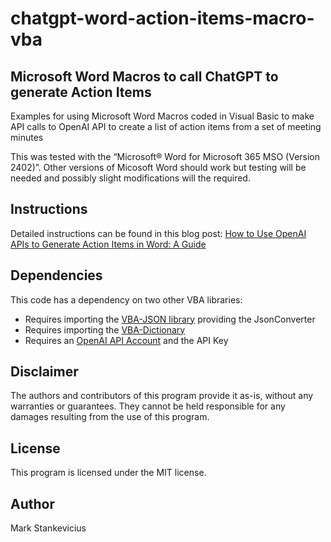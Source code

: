 # chatgpt-word-action-items-macro-vba
## Microsoft Word Macros to call ChatGPT to generate Action Items

Examples for using Microsoft Word Macros coded in Visual Basic to make API calls to OpenAI API to create a list of action items from a set of meeting minutes

This was tested with the “Microsoft® Word for Microsoft 365 MSO (Version 2402)”.  Other versions of Micosoft Word should work but testing will be needed and possibly slight modifications will the required.

## Instructions
Detailed instructions can be found in this blog post: [How to Use OpenAI APIs to Generate Action Items in Word: A Guide](https://www.aiinnovate360.com/post/using-openai-apis-to-generate-action-items-in-word)
## Dependencies
This code has a dependency on two other VBA libraries:
- Requires importing the [VBA-JSON library](https://github.com/VBA-tools/VBA-JSON) providing the JsonConverter
- Requires importing the [VBA-Dictionary](https://github.com/VBA-tools/VBA-Dictionary)
- Requires an [OpenAI API Account](https://openai.com/product) and the API Key

## Disclaimer
The authors and contributors of this program provide it as-is, without any warranties or guarantees. They cannot be held responsible for any damages resulting from the use of this program.

## License
This program is licensed under the MIT license.

## Author
Mark Stankevicius
